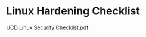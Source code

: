 # Linux Hardening Checklist

[UCD Linux Security Checklist.pdf](https://github.com/user-attachments/files/16825534/UCD.Linux.Security.Checklist.pdf)
